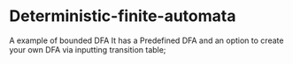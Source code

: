 # Deterministic-finite-automata
A example of bounded DFA 
It has a Predefined DFA and an option to create your own DFA via inputting transition table;
